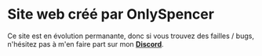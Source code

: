 # Site web créé par OnlySpencer

Ce site est en évolution permanante, donc si vous trouvez des failles / bugs, n'hésitez pas à m'en faire part sur mon **[Discord](https://discord.gg/WYZZRthbnA)**.
